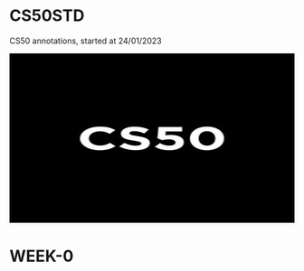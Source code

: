 # CS50STD
CS50 annotations, started at 24/01/2023

<img src="https://github.com/nullTyype/CS50STD/raw/master/CS50.jpg" width = "600" height = "300">

# WEEK-0
